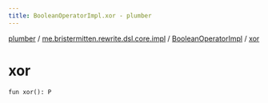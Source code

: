 ```yaml
---
title: BooleanOperatorImpl.xor - plumber
---
```


[plumber](../../index.html) / [me.bristermitten.rewrite.dsl.core.impl](../index.html) / [BooleanOperatorImpl](index.html) / [xor](./xor.html)

# xor

`fun xor(): P`
